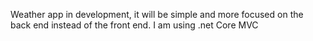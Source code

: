 Weather app in development, it will be simple and more focused on the back end instead of the front end. I am using .net Core MVC 
